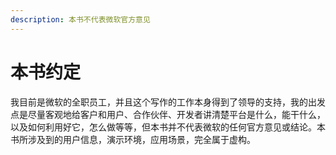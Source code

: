 ```yaml
---
description: 本书不代表微软官方意见
---
```


# 本书约定

我目前是微软的全职员工，并且这个写作的工作本身得到了领导的支持，我的出发点是尽量客观地给客户和用户、合作伙伴、开发者讲清楚平台是什么，能干什么，以及如何利用好它，怎么做等等，但本书并不代表微软的任何官方意见或结论。本书所涉及到的用户信息，演示环境，应用场景，完全属于虚构。

